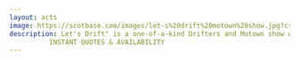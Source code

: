 ```yaml
---
layout: acts
image: https://scotbase.com/images/let-s%20drift%20motown%20show.jpg?crc=68979781
description: Let's Drift" is a one-of-a-kind Drifters and Motown show with a smooth sound and an even smoother attitude. A highly experienced and hugely motivated group, each member of the group brings their own unique talents - culminating in a Drifters and Motown experience that has thrilled private and corporate clients across the UK and Europe.Every one of the performances is a one-of-a-kind experience - a foot-stomping, hand-clapping celebration of Drifters  and Motown music itself; keeping its spirit alive and spreading the love of music to new generations.  Led by the legendary lead vocalist Gillie Leroy Jones, a charismatic and highly gifted male lead vocalist, who has had the honour of performing and touring with members of the Original Drifters including Ben E King, Billy Lewis, Peter LaMarr and Tony Jackson.Each of the shows takes the very best of the Drifters, Soul, Motown, Funk and Disco, and mixes them together with a dash of classical style. All of their performances are 100% live - that means no samples, no auto-tuning and no cheating... just the excitement of genuine live music.Every show is supported by four vocalists singing specially-selected classic Drifters hits, Soul, Motown, Funk and Disco material, every performance is delivered with sincere authority, passion and verve.As a group they have played high-level functions of all types across the UK and the world. They have been honoured to perform on television, at awards ceremonies, military dinners, black tie balls, product launches, celebrity weddings, birthdays, Christmas parties, open-air festivals, nightclubs and holiday camps. No matter how big or small your event is we guarantee you a fantastic night of entertainment.. <hr>
          INSTANT QUOTES & AVAILABILITY
---
```

